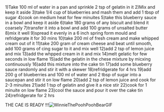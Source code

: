 1)Take 100 ml of water in a pan and sprinkle 2 tsp of gelatin in it
2)Mix and keep it aside
3)take 1/4 cup of blueberries and mash them and add 1 tbsp of sugar
4)cook on medium heat for few minuites
5)take this blueberry sauce in a bowl and keep it aside
6)take 180 grams of any biscuit and blend it coarsely
7)transfer it into a bowl and add 100 grams of unsalted butter
8)mix it well
9)spread it evenly in a 6 inch spring form mould and refridgerate it for 30 mins
10)take 200 ml of fresh cream and make whipped cream out of it
11)take 200 gram of cream cheese and beat until smooth, add 100 grams of cing sugar to it and mix well
12)add 2 tsp of lemon juice and mix
13)add the whpped cream in it and mix
14)melt gelatic for few seconds in low flame
15)add the gelatin in the chese mixture by micxing continuously
16)add this mixture into the cake tin
17)add some blueberry sauce randomly and stir it with a skewer
18)refridgerate for 4 hrs
19)add 200 g of blueberries and 100 ml of water and 2 tbsp of sugar into a saucepan and stir it on low flame
20)add 2 tsp of lemon juice and cook for 2-3 minuites
21)add 1 tsp of gelatin and give it a nice stir
22)cook for 1 minuite on low flame
23)cool the sauce and pour it over the cake tin
24)refridgerate for 2 hrs


THE CAE IS READY !!!![WinnieThePoohPoohBearGIF](https://user-images.githubusercontent.com/82162126/120093138-dff90b00-c135-11eb-8b23-252cff17ab45.gif)
